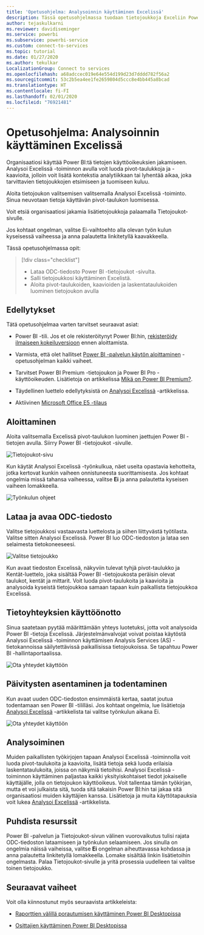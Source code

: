```yaml
---
title: 'Opetusohjelma: Analysoinnin käyttäminen Excelissä'
description: Tässä opetusohjelmassa tuodaan tietojoukkoja Exceliin Power BI -tietojoukot -sivua käyttämällä.
author: tejaskulkarni
ms.reviewer: davidiseminger
ms.service: powerbi
ms.subservice: powerbi-service
ms.custom: connect-to-services
ms.topic: tutorial
ms.date: 01/27/2020
ms.author: tekulkar
LocalizationGroup: Connect to services
ms.openlocfilehash: a68adccec019e64e554d199d23d7dddd782f56a2
ms.sourcegitcommit: 53c2b5ea4ee1fe2659804d5ccc8e4bb445a8bcad
ms.translationtype: HT
ms.contentlocale: fi-FI
ms.lasthandoff: 02/01/2020
ms.locfileid: "76921481"
---
```

# <a name="tutorial-use-analyze-in-excel"></a>Opetusohjelma: Analysoinnin käyttäminen Excelissä

Organisaatiosi käyttää Power BI:tä tietojen käyttöoikeuksien jakamiseen. Analysoi Excelissä -toiminnon avulla voit luoda pivot-taulukkoja ja -kaavioita, jolloin voit lisätä kontekstia analytiikkaan tai lyhentää aikaa, joka tarvittavien tietojoukkojen etsimiseen ja tuomiseen kuluu.

Aloita tietojoukon valitsemisen valitsemalla Analysoi Excelissä -toiminto. Sinua neuvotaan tietoja käyttävän pivot-taulukon luomisessa.  

Voit etsiä organisaatiosi jakamia lisätietojoukkoja palaamalla Tietojoukot-sivulle.

Jos kohtaat ongelman, valitse Ei-vaihtoehto alla olevan työn kulun kyseisessä vaiheessa ja anna palautetta linkitetyllä kaavakkeella.  

Tässä opetusohjelmassa opit:

> [!div class="checklist"]
> * Lataa ODC-tiedosto Power BI -tietojoukot -sivulta.
> * Salli tietojoukkosi käyttäminen Excelistä.
> * Aloita pivot-taulukoiden, kaavioiden ja laskentataulukoiden luominen tietojoukon avulla

## <a name="prerequisites"></a>Edellytykset

Tätä opetusohjelmaa varten tarvitset seuraavat asiat:

* Power BI -tili. Jos et ole rekisteröitynyt Power BI:hin, [rekisteröidy ilmaiseen kokeiluversioon](https://app.powerbi.com/signupredirect?pbi_source=web) ennen aloittamista.

* Varmista, että olet hallitset [Power BI -palvelun käytön aloittaminen](https://docs.microsoft.com/power-bi/service-get-started) -opetusohjelman kaikki vaiheet.

* Tarvitset Power BI Premium -tietojoukon ja Power BI Pro -käyttöoikeuden. Lisätietoja on artikkelissa [Mikä on Power BI Premium?](https://docs.microsoft.com/power-bi/service-premium-what-is).

* Täydellinen luettelo edellytyksistä on [Analysoi Excelissä](https://docs.microsoft.com/power-bi/service-analyze-in-excel#requirements) -artikkelissa.

* Aktiivinen [Microsoft Office E5 -tilaus](https://www.microsoft.com/microsoft-365/business/office-365-enterprise-e5-business-software?activetab=pivot%3aoverviewtab)

## <a name="get-started"></a>Aloittaminen

Aloita valitsemalla Excelissä pivot-taulukon luominen jaettujen Power BI -tietojen avulla. Siirry Power BI -tietojoukot -sivulle.

![Tietojoukot-sivu](media/service-tutorial-analyze-in-excel/tutorial-analyze-in-excel-01.png)

Kun käytät Analysoi Excelissä -työnkulkua, näet useita opastavia kehotteita, jotka kertovat kunkin vaiheen onnistuneesta suorittamisesta. Jos kohtaat ongelmia missä tahansa vaiheessa, valitse **Ei** ja anna palautetta kyseisen vaiheen lomakkeella.

![Työnkulun ohjeet](media/service-tutorial-analyze-in-excel/tutorial-analyze-in-excel-02.png)

## <a name="download-and-open-the-odc-file"></a>Lataa ja avaa ODC-tiedosto

Valitse tietojoukkosi vastaavasta luettelosta ja siihen liittyvästä työtilasta. Valitse sitten Analysoi Excelissä. Power BI luo ODC-tiedoston ja lataa sen selaimesta tietokoneeseesi.

![Valitse tietojoukko](media/service-tutorial-analyze-in-excel/tutorial-analyze-in-excel-03.png)

Kun avaat tiedoston Excelissä, näkyviin tulevat tyhjä pivot-taulukko ja Kentät-luettelo, joka sisältää Power BI -tietojoukosta peräisin olevat taulukot, kentät ja mittarit. Voit luoda pivot-taulukoita ja kaavioita ja analysoida kyseistä tietojoukkoa samaan tapaan kuin paikallista tietojoukkoa Excelissä.

## <a name="enable-data-connections"></a>Tietoyhteyksien käyttöönotto

Sinua saatetaan pyytää määrittämään yhteys luotetuksi, jotta voit analysoida Power BI -tietoja Excelissä. Järjestelmänvalvojat voivat poistaa käytöstä Analysoi Excelissä -toiminnon käyttämisen Analysis Services (AS) -tietokannoissa säilytettävissä paikallisissa tietojoukoissa. Se tapahtuu Power BI -hallintaportaalissa.

![Ota yhteydet käyttöön](media/service-tutorial-analyze-in-excel/tutorial-analyze-in-excel-04.png)

## <a name="install-updates-and-authenticate"></a>Päivitysten asentaminen ja todentaminen

Kun avaat uuden ODC-tiedoston ensimmäistä kertaa, saatat joutua todentamaan sen Power BI -tililläsi.  Jos kohtaat ongelmia, lue lisätietoja [Analysoi Excelissä](https://docs.microsoft.com/power-bi/service-analyze-in-excel#sign-in-to-power-bi ) -artikkelista tai valitse työnkulun aikana Ei.

![Ota yhteydet käyttöön](media/service-tutorial-analyze-in-excel/tutorial-analyze-in-excel-05.png)

## <a name="analyze-away"></a>Analysoiminen

Muiden paikallisten työkirjojen tapaan Analysoi Excelissä -toiminnolla voit luoda pivot-taulukoita ja kaavioita, lisätä tietoja sekä luoda erilaisia laskentataulukoita, joissa on näkymiä tietoihisi. Analysoi Excelissä -toiminnon käyttäminen paljastaa kaikki yksityiskohtaiset tiedot jokaiselle käyttäjälle, jolla on tietojoukon käyttöoikeus. Voit tallentaa tämän työkirjan, mutta et voi julkaista sitä, tuoda sitä takaisin Power BI:hin tai jakaa sitä organisaatiosi muiden käyttäjien kanssa. Lisätietoja ja muita käyttötapauksia voit lukea [Analysoi Excelissä](https://docs.microsoft.com/power-bi/service-analyze-in-excel#analyze-away) -artikkelista.

## <a name="clean-up-resources"></a>Puhdista resurssit

Power BI -palvelun ja Tietojoukot-sivun välinen vuorovaikutus tulisi rajata ODC-tiedoston lataamiseen ja työnkulun selaamiseen. Jos sinulla on ongelmia näissä vaiheissa, valitse **Ei** ongelman aiheuttavassa kohdassa ja anna palautetta linkitetyllä lomakkeella. Lomake sisältää linkin lisätietoihin ongelmasta. Palaa Tietojoukot-sivulle ja yritä prosessia uudelleen tai valitse toinen tietojoukko.

## <a name="next-steps"></a>Seuraavat vaiheet

Voit olla kiinnostunut myös seuraavista artikkeleista:

* [Raporttien välillä porautumisen käyttäminen Power BI Desktopissa](https://docs.microsoft.com/power-bi/desktop-cross-report-drill-through)

* [Osittajien käyttäminen Power BI Desktopissa](https://docs.microsoft.com/power-bi/visuals/power-bi-visualization-slicers)
